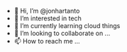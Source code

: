 - 👋 Hi, I’m @jonhartanto
- 👀 I’m interested in tech
- 🌱 I’m currently learning cloud things
- 💞️ I’m looking to collaborate on ...
- 📫 How to reach me ...

<!---
jonhartanto/jonhartanto is a ✨ special ✨ repository because its `README.md` (this file) appears on your GitHub profile.
You can click the Preview link to take a look at your changes.
--->
